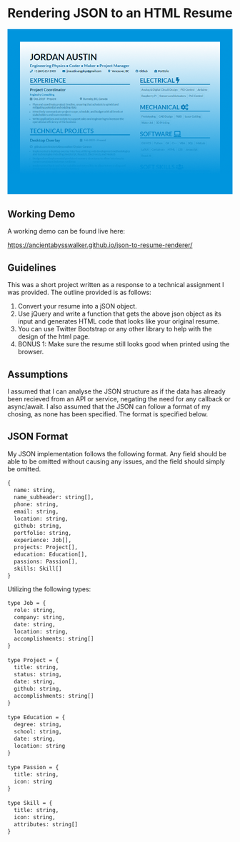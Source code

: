 # Rendering JSON to an HTML Resume

![Example Functionality](https://raw.githubusercontent.com/AncientAbysswalker/json-to-resume-renderer/master/md/header.png)

## Working Demo

A working demo can be found live here:

https://ancientabysswalker.github.io/json-to-resume-renderer/

## Guidelines

This was a short project written as a response to a technical assignment I was provided. The outline provided is as follows:

1. Convert your resume into a jSON object.
2. Use jQuery and write a function that gets the above json object as its input and generates
   HTML code that looks like your original resume.
3. You can use Twitter Bootstrap or any other library to help with the design of the html page.
4. BONUS 1: Make sure the resume still looks good when printed using the browser.

## Assumptions

I assumed that I can analyse the JSON structure as if the data has already been recieved from an API or service, negating the need for any callback or async/await. I also assumed that the JSON can follow a format of my chosing, as none has been specified. The format is specified below.

## JSON Format

My JSON implementation follows the following format. Any field should be able to be omitted without causing any issues, and the field should simply be omitted.

```
{
  name: string,
  name_subheader: string[],
  phone: string,
  email: string,
  location: string,
  github: string,
  portfolio: string,
  experience: Job[],
  projects: Project[],
  education: Education[],
  passions: Passion[],
  skills: Skill[]
}
```

Utilizing the following types:

```
type Job = {
  role: string,
  company: string,
  date: string,
  location: string,
  accomplishments: string[]
}

type Project = {
  title: string,
  status: string,
  date: string,
  github: string,
  accomplishments: string[]
}

type Education = {
  degree: string,
  school: string,
  date: string,
  location: string
}

type Passion = {
  title: string,
  icon: string
}

type Skill = {
  title: string,
  icon: string,
  attributes: string[]
}
```
